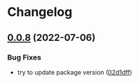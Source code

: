 # Changelog

## [0.0.8](https://github.com/intuiface/intuiface-cdk/compare/interface-asset-v0.0.7...interface-asset-v0.0.8) (2022-07-06)


### Bug Fixes

* try to update package version ([02d1dff](https://github.com/intuiface/intuiface-cdk/commit/02d1dffe550e3e323384aaab923bae6b293b5761))
